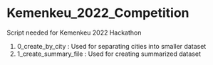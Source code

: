 # Kemenkeu_2022_Competition
Script needed for Kemenkeu 2022 Hackathon

1. 0_create_by_city      : Used for separating cities into smaller dataset
2. 1_create_summary_file : Used for creating summarized dataset
